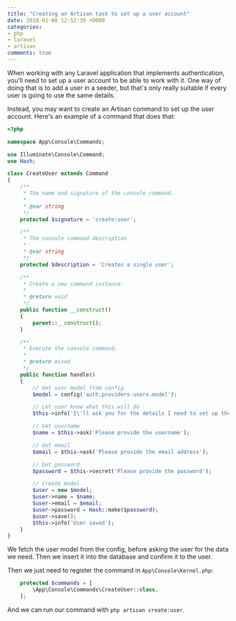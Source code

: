 ```yaml
---
title: "Creating an Artisan task to set up a user account"
date: 2018-01-08 12:52:39 +0000
categories:
- php
- laravel
- artisan
comments: true
---
```


When working with any Laravel application that implements authentication, you'll need to set up a user account to be able to work with it. One way of doing that is to add a user in a seeder, but that's only really suitable if every user is going to use the same details.

Instead, you may want to create an Artisan command to set up the user account. Here's an example of a command that does that:

```php
<?php

namespace App\Console\Commands;

use Illuminate\Console\Command;
use Hash;

class CreateUser extends Command
{
    /**
     * The name and signature of the console command.
     *
     * @var string
     */
    protected $signature = 'create:user';

    /**
     * The console command description.
     *
     * @var string
     */
    protected $description = 'Creates a single user';

    /**
     * Create a new command instance.
     *
     * @return void
     */
    public function __construct()
    {
        parent::__construct();
    }

    /**
     * Execute the console command.
     *
     * @return mixed
     */
    public function handle()
    {
        // Get user model from config
        $model = config('auth.providers.users.model');

        // Let user know what this will do
        $this->info('I\'ll ask you for the details I need to set up the user');

        // Get username
        $name = $this->ask('Please provide the username');

        // Get email
        $email = $this->ask('Please provide the email address');

        // Get password
        $password = $this->secret('Please provide the password');

        // Create model
        $user = new $model;
        $user->name = $name;
        $user->email = $email;
        $user->password = Hash::make($password);
        $user->save();
        $this->info('User saved');
    }
}
```

We fetch the user model from the config, before asking the user for the data we need. Then we insert it into the database and confirm it to the user.

Then we just need to register the command in `App\Console\Kernel.php`:

```php
    protected $commands = [
        \App\Console\Commands\CreateUser::class,
    ];
```

And we can run our command with `php artisan create:user`.

